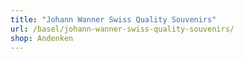 ```yaml
---
title: "Johann Wanner Swiss Quality Souvenirs"
url: /basel/johann-wanner-swiss-quality-souvenirs/
shop: Andenken
---
```

